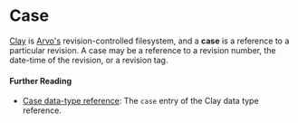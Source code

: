 # Case

[Clay](/glossary/clay) is [Arvo's](/glossary/arvo) revision-controlled filesystem, and a **case** is a reference to a particular revision. A case may be a reference to a revision number, the date-time of the revision, or a revision tag.

#### Further Reading

- [Case data-type reference](/system/kernel/clay/reference/data-types#case-specifying-a-commit): The `case` entry of the Clay data type reference.
